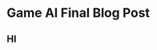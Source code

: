 # Game AI Final Blog Post

<html>
    <body>
        <div><h2>HI</h2></div>
    </body>
</html>



























